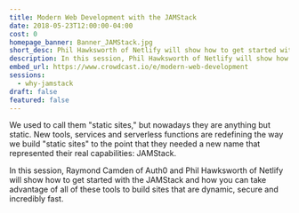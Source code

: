 ```yaml
---
title: Modern Web Development with the JAMStack
date: 2018-05-23T12:00:00-04:00
cost: 0
homepage_banner: Banner_JAMStack.jpg
short_desc: Phil Hawksworth of Netlify will show how to get started with the JAMStack.
description: In this session, Phil Hawksworth of Netlify will show how to get started with the JAMStack and how you can take advantage of all of these tools to build sites that are dynamic, secure and incredibly fast.
embed_url: https://www.crowdcast.io/e/modern-web-development
sessions:
  - why-jamstack
draft: false
featured: false
---
```


We used to call them "static sites," but nowadays they are anything but static. New tools, services and serverless functions are redefining the way we build "static sites" to the point that they needed a new name that represented their real capabilities: JAMStack.

In this session, Raymond Camden of Auth0 and Phil Hawksworth of Netlify will show how to get started with the JAMStack and how you can take advantage of all of these tools to build sites that are dynamic, secure and incredibly fast.
